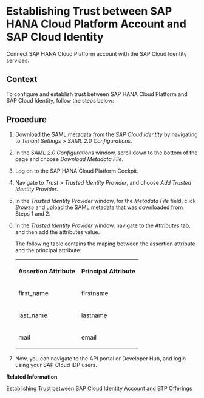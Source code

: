 <!-- loioc5977080232f44a2b3dc6c88eb2f8c85 -->

# Establishing Trust between SAP HANA Cloud Platform Account and SAP Cloud Identity

Connect SAP HANA Cloud Platform account with the SAP Cloud Identity services.



## Context

To configure and establish trust between SAP HANA Cloud Platform and SAP Cloud Identity, follow the steps below:



## Procedure

1.  Download the SAML metadata from the *SAP Cloud Identity* by navigating to *Tenant Settings* \> *SAML 2.0 Configurations*.

2.  In the *SAML 2.0 Configurations* window, scroll down to the bottom of the page and choose *Download Metadata File*.

3.  Log on to the SAP HANA Cloud Platform Cockpit.

4.  Navigate to *Trust* \> *Trusted Identity Provider*, and choose *Add Trusted Identity Provider*.

5.  In the *Trusted Identity Provider* window, for the *Metadata File* field, click *Browse* and upload the SAML metadata that was downloaded from Steps 1 and 2.

6.  In the *Trusted Identity Provider* window, navigate to the *Attributes* tab, and then add the attributes value.

    The following table contains the maping between the assertion attribute and the principal attribute:


    <table>
    <tr>
    <th valign="top">

    Assertion Attribute
    
    </th>
    <th valign="top">

    Principal Attribute
    
    </th>
    </tr>
    <tr>
    <td valign="top">
    
    first\_name
    
    </td>
    <td valign="top">
    
    firstname
    
    </td>
    </tr>
    <tr>
    <td valign="top">
    
    last\_name
    
    </td>
    <td valign="top">
    
    lastname
    
    </td>
    </tr>
    <tr>
    <td valign="top">
    
    mail
    
    </td>
    <td valign="top">
    
    email
    
    </td>
    </tr>
    </table>
    
7.  Now, you can navigate to the API portal or Developer Hub, and login using your SAP Cloud IDP users.


**Related Information**  


[Establishing Trust between SAP Cloud Identity Account and BTP Offerings](establishing-trust-between-sap-cloud-identity-account-and-btp-offerings-7208200.md "Connect SAP Cloud Identity services with the BTP offerings.")


